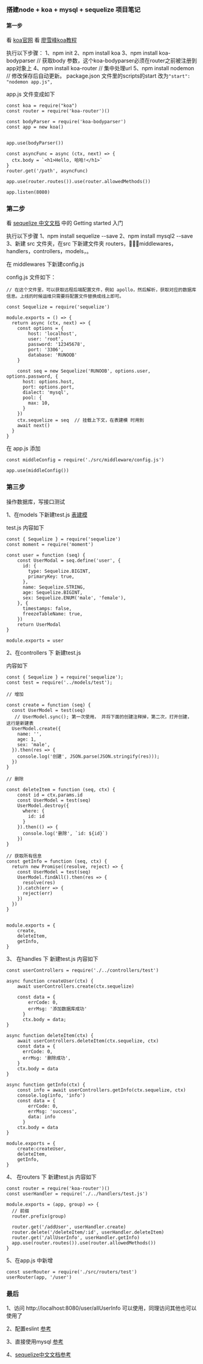 ### 搭建node + koa + mysql + sequelize 项目笔记

#### 第一步

看 [koa官网](https://github.com/demopark/koa-docs-Zh-CN)
看 [廖雪峰koa教程](https://www.liaoxuefeng.com/wiki/1022910821149312/1099849448318080)

执行以下步骤：
1、npm init
2、npm install koa
3、npm install koa-bodyparser  // 获取body 参数，这个koa-bodyparser必须在router之前被注册到app对象上
4、npm install koa-router   // 集中处理url
5、npm install nodemon 
// 修改保存后自动更新。 package.json  文件里的scripts的start 改为`"start": "nodemon app.js",`

app.js 文件变成如下
```
const koa = require("koa")
const router = require('koa-router')()

const bodyParser = require('koa-bodyparser')
const app = new koa()


app.use(bodyParser())

const asyncFunc = async (ctx, next) => {
  ctx.body = `<h1>Hello, 哈哈!</h1>`
}
router.get('/path', asyncFunc)

app.use(router.routes()).use(router.allowedMethods())

app.listen(8080)
```

### 第二步

看 [sequelize 中文文档](https://github.com/demopark/sequelize-docs-Zh-CN/tree/master) 中的 Getting started 入门

执行以下步骤
1、npm install sequelize --save
2、npm install mysql2 --save
3、新建 src 文件夹，在src 下新建文件夹 routers，middlewares，handlers，controllers，models，。

在 middlewares 下新建config.js

config.js 文件如下：

```
// 在这个文件里，可以获取远程后端配置文件，例如 apollo，然后解析，获取对应的数据库信息。上线的时候运维只需要将配置文件替换成线上即可。

const Sequelize = require('sequelize')

module.exports = () => {
  return async (ctx, next) => { 
    const options = {
        host: 'localhost',
        user: 'root',
        password: '12345678',
        port: '3306',
        database: 'RUNOOB'
    }

    const seq = new Sequelize('RUNOOB', options.user, options.password, {
      host: options.host,
      port: options.port,
      dialect: 'mysql',
      pool: {
        max: 10,
      }
    })
    ctx.sequelize = seq  // 挂载上下文，在表建模 时用到
    await next()
  }
}
```
在 app.js 添加
```
const middleConfig = require('./src/middleware/config.js')

app.use(middleConfig())
```

### 第三步
操作数据库，写接口测试

1、在models 下新建test.js
[表建模](https://github.com/demopark/sequelize-docs-Zh-CN/blob/master/getting-started.md)

test.js 内容如下
```
const { Sequelize } = require('sequelize')
const moment = require('moment')

const user = function (seq) {
    const UserModal = seq.define('user', {
      id: {
        type: Sequelize.BIGINT,
        primaryKey: true,
      },
      name: Sequelize.STRING,
      age: Sequelize.BIGINT,
      sex: Sequelize.ENUM('male', 'female'),
    }, {
      timestamps: false,
      freezeTableName: true,
    })
    return UserModal
}

module.exports = user
```

2、在controllers 下 新建test.js

内容如下

```
const { Sequelize } = require('sequelize');
const test = require('../models/test');

// 增加

const create = function (seq) {
  const UserModel = test(seq)
   // UserModel.sync(); 第一次使用， 并将下面的创建注释掉，第二次，打开创建， 这行是新建表
  UserModel.create({
    name: '',
    age: 1,
    sex: 'male',
  }).then(res => {
    console.log('创建', JSON.parse(JSON.stringify(res)));
  })
}

// 删除

const deleteItem = function (seq, ctx) {
    const id = ctx.params.id
    const UserModel = test(seq)
    UserModel.destroy({
      where: {
        id: id
      }
    }).then(() => {
      console.log('删除', `id: ${id}`)
    })
}

// 获取所有信息
const getInfo = function (seq, ctx) {
  return new Promise((resolve, reject) => {
    const UserModel = test(seq)
    UserModel.findAll().then(res => {
      resolve(res)
    }).catch(err => {
      reject(err)
    })
  })
}


module.exports = {
    create,
    deleteItem,
    getInfo,
}
```

3、 在handles 下 新建test.js
内容如下
```
const userControllers = require('./../controllers/test')

async function createUser(ctx) {
    await userControllers.create(ctx.sequelize)

    const data = {
        errCode: 0,
        errMsg: '添加数据库成功'
      }
      ctx.body = data;
}

async function deleteItem(ctx) {
    await userControllers.deleteItem(ctx.sequelize, ctx)
    const data = {
      errCode: 0,
      errMsg: '删除成功',
    }
    ctx.body = data
}

async function getInfo(ctx) {
    const info = await userControllers.getInfo(ctx.sequelize, ctx)
    console.log(info, 'info')
    const data = {
        errCode: 0,
        errMsg: 'success',
        data: info
      }
    ctx.body = data
}

module.exports = {
    create:createUser,
    deleteItem,
    getInfo,
}
```
4、 在routers 下 新建test.js 
内容如下
```
const router = require('koa-router')()
const userHandler = require('./../handlers/test.js')

module.exports = (app, group) => {
  // 前缀
  router.prefix(group)
  
  router.get('/addUser', userHandler.create)
  router.delete('/deleteItem/:id', userHandler.deleteItem)
  router.get('/allUserInfo', userHandler.getInfo)
  app.use(router.routes()).use(router.allowedMethods())
}
```
5、在app.js 中新增

```
const userRouter = require('./src/routers/test')
userRouter(app, '/user')
```

### 最后

1、访问 http://localhost:8080/user/allUserInfo  可以使用，同理访问其他也可以使用了

2、配置eslint [参考](https://www.yuque.com/frank-mutde/oo8xng/tfglsf)

3、直接使用mysql [参考](https://sequelize.org/master/class/lib/sequelize.js~Sequelize.html#instance-method-define)

4、[sequelize中文文档参考](https://github.com/demopark/sequelize-docs-Zh-CN/tree/master)
